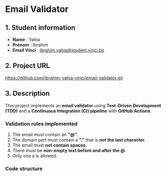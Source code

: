 # Email Validator

## 1. Student information
- **Name** : Yahia
- **Prénom** : Ibrahim
- **Email Vinci** : ibrahim.yahia@student.vinci.be

## 2. Project URL
https://github.com/ibrahim-yahia-vinci/email-validator.git

## 3. Description
This project implements an **email validator** using **Test-Driven Development (TDD)** and a **Continuous Integration (CI) pipeline** with **GitHub Actions**.

### Validation rules implemented
1. The email must contain an **"@"**.
2. The domain part must contain a **"."** that is **not the last character**.
3. The email must **not contain spaces**.
4. There must be **non-empty text before and after the @**.
5. Only one `@` is allowed.

### Code structure
